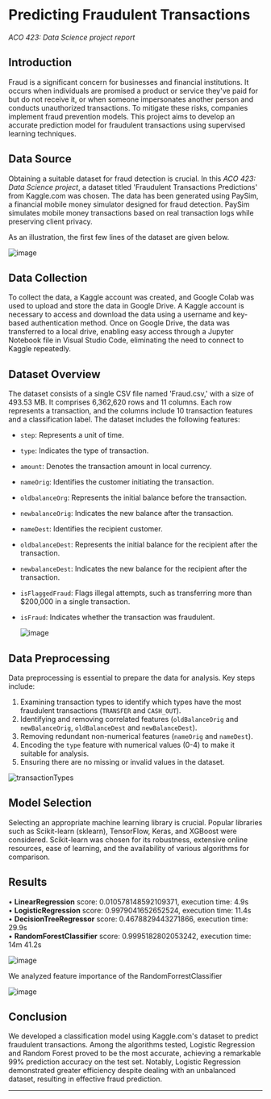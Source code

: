 # Predicting Fraudulent Transactions
*ACO 423: Data Science project report*

## Introduction

Fraud is a significant concern for businesses and financial institutions. It occurs when individuals are promised a product or service 
they've paid for but do not receive it, or when someone impersonates another person and conducts unauthorized transactions. To mitigate 
these risks, companies implement fraud prevention models. This project aims to develop an accurate prediction model for fraudulent transactions 
using supervised learning techniques.

## Data Source

Obtaining a suitable dataset for fraud detection is crucial. In this *ACO 423: Data Science project*, a dataset titled 'Fraudulent Transactions Predictions' from 
Kaggle.com was chosen. The data has been generated using PaySim, a financial mobile money simulator designed for fraud 
detection. PaySim simulates mobile money transactions based on real transaction logs while preserving client privacy.

As an illustration, the first few lines of the dataset are given below.

![image](https://github.com/cdjidjev/cdjidjev.github.io/assets/40774209/2e32246c-4502-4ba1-a725-a16657fc6c17)


## Data Collection

To collect the data, a Kaggle account was created, and Google Colab was used to upload and store the data in Google Drive. 
A Kaggle account is necessary to access and download the data using a username and key-based authentication method. Once on Google Drive, 
the data was transferred to a local drive, enabling easy access through a Jupyter Notebook file in Visual Studio Code, 
eliminating the need to connect to Kaggle repeatedly.

## Dataset Overview

The dataset consists of a single CSV file named 'Fraud.csv,' with a size of 493.53 MB. It comprises 6,362,620 rows and 11 columns. 
Each row represents a transaction, and the columns include 10 transaction features and a classification label. 
The dataset includes the following features:
- `step`: Represents a unit of time.
- `type`: Indicates the type of transaction.
- `amount`: Denotes the transaction amount in local currency.
- `nameOrig`: Identifies the customer initiating the transaction.
- `oldbalanceOrg`: Represents the initial balance before the transaction.
- `newbalanceOrig`: Indicates the new balance after the transaction.
- `nameDest`: Identifies the recipient customer.
- `oldbalanceDest`: Represents the initial balance for the recipient after the transaction.
- `newbalanceDest`: Indicates the new balance for the recipient after the transaction.
- `isFlaggedFraud`: Flags illegal attempts, such as transferring more than $200,000 in a single transaction.
- `isFraud`: Indicates whether the transaction was fraudulent.

  ![image](https://github.com/cdjidjev/cdjidjev.github.io/assets/40774209/3cad919e-ed9d-42d3-803d-a31b6d0a012f)


## Data Preprocessing

Data preprocessing is essential to prepare the data for analysis. Key steps include:
1. Examining transaction types to identify which types have the most fraudulent transactions (`TRANSFER` and `CASH_OUT`).
2. Identifying and removing correlated features (`oldBalanceOrig` and `newBalanceOrig`, `oldBalanceDest` and `newBalanceDest`).
3. Removing redundant non-numerical features (`nameOrig` and `nameDest`).
4. Encoding the `type` feature with numerical values (0-4) to make it suitable for analysis.
5. Ensuring there are no missing or invalid values in the dataset.

![transactionTypes](https://github.com/cdjidjev/cdjidjev.github.io/assets/40774209/8b8f9ec9-65bf-419b-b205-856d36018960)


## Model Selection

Selecting an appropriate machine learning library is crucial. Popular libraries such as Scikit-learn (sklearn), TensorFlow, Keras, 
and XGBoost were considered. Scikit-learn was chosen for its robustness, extensive online resources, ease of learning, and the 
availability of various algorithms for comparison.

## Results
• **LinearRegression**
score: 0.010578148592109371,
execution time: 4.9s  <br>
• **LogisticRegression**
score: 0.9979041652652524,
execution time: 11.4s  <br>
• **DecisionTreeRegressor**
score: 0.4678829443271866,
execution time: 29.9s  <br>
• **RandomForestClassifier**
score: 0.9995182802053242,
execution time: 14m 41.2s  <br>

![image](https://github.com/cdjidjev/cdjidjev.github.io/assets/40774209/dd18977b-6237-4323-a326-29150e7bed88)

We analyzed feature importance of the RandomForrestClassifier

![image](https://github.com/cdjidjev/cdjidjev.github.io/assets/40774209/eb9a27db-a9ad-46ef-8092-42fc2883362e)

## Conclusion

We developed a classification model using Kaggle.com's dataset to predict fraudulent transactions. Among the 
algorithms tested, Logistic Regression and Random Forest proved to be the most accurate, achieving a remarkable 
99% prediction accuracy on the test set. Notably, Logistic Regression demonstrated greater efficiency despite dealing 
with an unbalanced dataset, resulting in effective fraud prediction.

---
